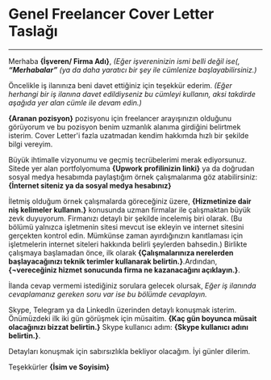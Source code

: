 <H1>Genel Freelancer Cover Letter Taslağı</H1>

-----
Merhaba <b>{İşveren/ Firma Adı}</b>, <i>(Eğer işvereninizin ismi belli değil ise(, <b>“Merhabalar”</b> (ya da daha yaratıcı bir şey ile cümlenize başlayabilirsiniz.)</i>
  
Öncelikle iş ilanınıza beni davet ettiğiniz için teşekkür ederim. <i>(Eğer herhangi bir iş ilanına davet edildiyseniz bu cümleyi kullanın, aksi  takdirde aşağıda yer alan cümle ile devam edin.)</i>

<b>{Aranan pozisyon}</b> pozisyonu için freelancer arayışınızın olduğunu görüyorum ve bu pozisyon benim uzmanlık alanıma girdiğini belirtmek isterim. 
Cover Letter'i fazla uzatmadan kendim hakkımda hızlı bir şekilde bilgi vereyim.

Büyük ihtimalle vizyonumu ve geçmiş tecrübelerimi merak ediyorsunuz. Sitede yer alan portfolyomuma <b>{Upwork profilinizin linki}</b> ya da doğrudan sosyal medya hesabımda paylaştığım örnek çalışmalarıma göz atabilirsiniz: <b>{İnternet siteniz ya da sosyal medya hesabınız}</b>

İletmiş olduğum örnek çalışmalarda göreceğiniz üzere, <b>{Hizmetinize dair niş kelimeler kullanın.}</b> konusunda uzman firmalar ile çalışmaktan büyük zevk duyuyorum. Firmanızı detaylı bir şekilde incelemiş biri olarak. (Bu bölümü yalnızca işletmenin sitesi mevcut ise ekleyin ve internet sitesini gerçekten kontrol edin. Mümkünse zaman ayırdığınızın kanıtlaması için işletmelerin internet siteleri hakkında belirli şeylerden bahsedin.) Birlikte çalışmaya başlamadan önce, ilk olarak <b>{Çalışmalarınıza nerelerden başlayacağınızı teknik terimler kullanarak belirtin.}</b>.Ardından, <b>{¬vereceğiniz hizmet sonucunda firma ne kazanacağını açıklayın.}</b>.

İlanda cevap vermemi istediğiniz sorulara gelecek olursak, <i>Eğer iş ilanında cevaplamanız gereken soru var ise bu bölümde cevaplayın.</i>

Skype, Telegram ya da LinkedIn üzerinden detaylı konuşmak isterim. Önümüzdeki ilk iki gün görüşmek için müsaitim. <b>{Kaç gün boyunca müsait olacağınızı bizzat belirtin.}</b> Skype kullanıcı adım: **{Skype kullanıcı adını belirtin.}**.

Detayları konuşmak için sabırsızlıkla bekliyor olacağım. İyi günler dilerim.

Teşekkürler
<b>{İsim ve Soyisim}</b>

